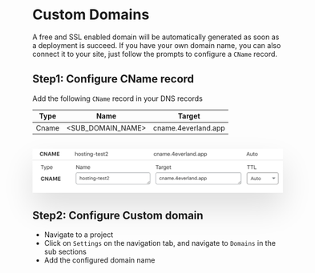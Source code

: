 # Custom Domains

A free and SSL enabled domain will be automatically generated as soon as a deployment is succeed. If you have your own domain name, you can also connect it to your site, just follow the prompts to configure a `CName` record.

## Step1: Configure CName record

Add the following `CName` record in your DNS records

| Type  | Name              | Target              |
| ----- | ----------------- | ------------------- |
| Cname | <SUB_DOMAIN_NAME> | cname.4everland.app |

<img style="max-width:500px;margin-top:15px;box-shadow:0 30px 60px rgba(0,0,0,0.12);" src="../assets/screenshots/cname@2x.png"/>

## Step2: Configure Custom domain

- Navigate to a project
- Click on `Settings` on the navigation tab, and navigate to `Domains` in the sub sections
- Add the configured domain name
